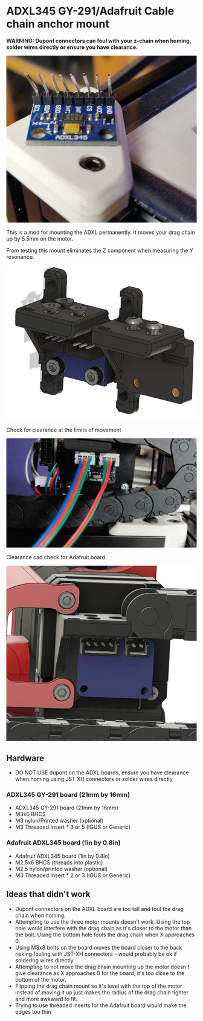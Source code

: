 # ADXL345 GY-291/Adafruit Cable chain anchor mount

**WARNING: Dupont connectors can foul with your z-chain when homing, solder wires directly or ensure you have clearance.**

![The damage](Images/TheDamage.jpg)

This is a mod for mounting the ADXL permanently. It moves your drag chain up by 5.5mm on the motor.

From testing this mount eliminates the Z component when measuring the Y resonance.

![CAD](Images/CAD.png)

Check for clearance at the limits of movement

![Clearance](Images/Clearance.jpg)

Clearance cad check for Adafruit board.

![CAD-Adafruit](Images/CAD-Adafruit.png)

## Hardware
- DO NOT USE dupont on the ADXL boards, ensure you have clearance when homing using JST XH connectors or solder wires directly

### ADXL345 GY-291 board (21mm by 16mm)
- ADXL345 GY-291 board (21mm by 16mm)
- M3x6 BHCS
- M3 nylon/Printed washer (optional)
- M3 Threaded Insert * 3 or 5 (IGUS or Generic)

### Adafruit ADXL345 board (1in by 0.8in)
- Adafruit ADXL345 board (1in by 0.8in)
- M2.5x6 BHCS (threads into plastic)
- M2.5 nylon/printed washer (optional)
- M3 Threaded Insert * 2 or 3 (IGUS or Generic)

## Ideas that didn't work

- Dupont connectors on the ADXL board are too tall and foul the drag chain when homing.
- Attempting to use the three motor mounts doesn't work. Using the top hole would interfere with the drag chain as it's closer to the motor than the bolt. Using the bottom hole fouls the drag chain when X approaches 0.
- Using M3x8 bolts on the board moves the board closer to the back risking fouling with JST-XH connectors - would probably be ok if soldering wires directly.
- Attempting to not move the drag chain mounting up the motor doesn't give clearance as X approaches 0 for the board, it's too close to the bottom of the motor.
- Flipping the drag chain mount so it's level with the top of the motor instead of moving it up just makes the radius of the drag chain tighter and more awkward to fit.
- Trying to use threaded inserts for the Adafruit board would make the edges too thin